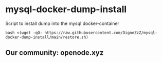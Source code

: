 # mysql-docker-dump-install
Script to install dump into the mysql docker-container

```
bash <(wget -qO- https://raw.githubusercontent.com/DigneZzZ/mysql-docker-dump-install/main/restore.sh)
```
## Our community: openode.xyz
